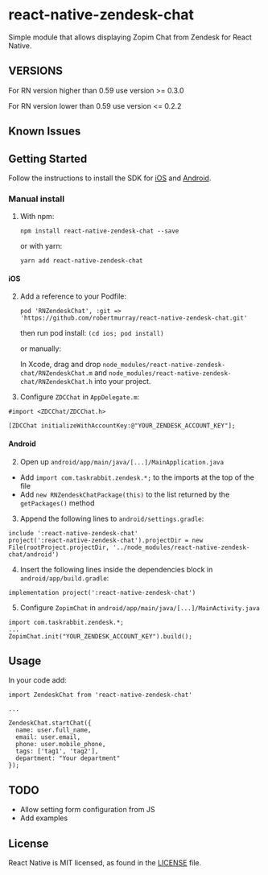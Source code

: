 # react-native-zendesk-chat

Simple module that allows displaying Zopim Chat from Zendesk for React Native.

## VERSIONS

For RN version higher than 0.59 use version >= 0.3.0

For RN version lower than 0.59 use version <= 0.2.2

## Known Issues

## Getting Started

Follow the instructions to install the SDK for [iOS](https://developer.zendesk.com/embeddables/docs/ios-chat-sdk/introduction) and [Android](https://developer.zendesk.com/embeddables/docs/android-chat-sdk/introduction).

### Manual install

1. With npm:

   `npm install react-native-zendesk-chat --save`

   or with yarn:

   `yarn add react-native-zendesk-chat`

#### iOS

2. Add a reference to your Podfile:

   `pod 'RNZendeskChat', :git => 'https://github.com/robertmurray/react-native-zendesk-chat.git'`

   then run pod install: `(cd ios; pod install)`

   or manually:

   In Xcode, drag and drop `node_modules/react-native-zendesk-chat/RNZendeskChat.m` and `node_modules/react-native-zendesk-chat/RNZendeskChat.h` into your project.

3. Configure `ZDCChat` in `AppDelegate.m`:

```
#import <ZDCChat/ZDCChat.h>

[ZDCChat initializeWithAccountKey:@"YOUR_ZENDESK_ACCOUNT_KEY"];
```

#### Android

2. Open up `android/app/main/java/[...]/MainApplication.java`

- Add `import com.taskrabbit.zendesk.*;` to the imports at the top of the file
- Add `new RNZendeskChatPackage(this)` to the list returned by the `getPackages()` method

3. Append the following lines to `android/settings.gradle`:

```
include ':react-native-zendesk-chat'
project(':react-native-zendesk-chat').projectDir = new File(rootProject.projectDir,	'../node_modules/react-native-zendesk-chat/android')
```

4. Insert the following lines inside the dependencies block in `android/app/build.gradle`:

```
implementation project(':react-native-zendesk-chat')
```

5. Configure `ZopimChat` in `android/app/main/java/[...]/MainActivity.java`

```
import com.taskrabbit.zendesk.*;
...
ZopimChat.init("YOUR_ZENDESK_ACCOUNT_KEY").build();
```

## Usage

In your code add:

```
import ZendeskChat from 'react-native-zendesk-chat'

...

ZendeskChat.startChat({
  name: user.full_name,
  email: user.email,
  phone: user.mobile_phone,
  tags: ['tag1', 'tag2'],
  department: "Your department"
});
```

## TODO

- Allow setting form configuration from JS
- Add examples

## License

React Native is MIT licensed, as found in the [LICENSE](https://github.com/taskrabbit/react-native-zendesk-chat/LICENSE) file.
